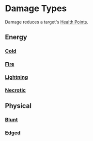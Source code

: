 # Damage Types

Damage reduces a target's [Health Points](../../../../Player%20Characters/Point%20Pools/Health%20Points.md).

## Energy

### [Cold](Cold.md)

### [Fire](Fire.md)

### [Lightning](Lightning.md)

### [Necrotic](Necrotic.md)

## Physical

### [Blunt](Blunt.md)

### [Edged](Edged.md)
